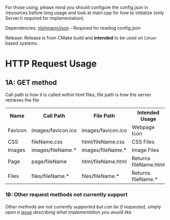 For those using, please mind you should configure the config.json in /resources before long usage and look at main.cpp for how to initialize (only Server.h required for implementation)

Dependencies:
[nlohmann/json](https://github.com/nlohmann/json) - Required for reading config.json

Release:
Release is from CMake build and **intended** to be used on Linux-based systems.

<h1>HTTP Request Usage</h1>
<h2>1A: GET method</h3>
<p>Call path is how it is called within html files, file path is how the server retrieves the file</p>
<table>
  <tr>
    <th>Name</th>
    <th>Call Path</th>
    <th>File Path</th>
    <th>Intended Usage</th>
    <th>Forced Path</th>
  </tr>
  <tr>
    <td>Favicon</td>
    <td>images/favicon.ico</td>
    <td>images/favicon.ico</td>
    <td>Webpage Icon</td>
    <td>true</td>
  </tr>
  <tr>
    <td>CSS</td>
    <td>fileName.css</td>
    <td>html/fileName.css</td>
    <td>CSS Files</td>
    <td>true</td>
  </tr>
  <tr>
    <td>Images</td>
    <td>images/fileName.*</td>
    <td>images/fileName.*</td>
    <td>Image Files</td>
    <td>false</td>
  </tr>
  <tr>
    <td>Page</td>
    <td>page/fileName</td>
    <td>html/fileName.html</td>
    <td>Returns fileName.html</td>
    <td>true</td>
  </tr>
  <tr>
    <td>Files</td>
    <td>files/fileName.*</td>
    <td>files/fileName.*</td>
    <td>Returns fileName.*</td>
    <td>false</td>
  </tr>
</table>
<h3>1B: Other request methods not currently support</h3>
<h6>Other methods are not currently supported but can be if requested, simply open a <a href="https://github.com/ImBubbles/CPP-HTTP/issues">issue</a> describing what implementation you would like</p>